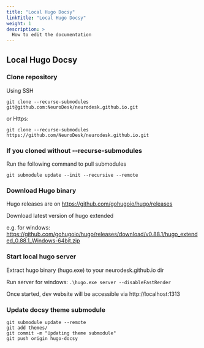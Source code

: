 ```yaml
---
title: "Local Hugo Docsy"
linkTitle: "Local Hugo Docsy"
weight: 1
description: >
  How to edit the documentation
---
```


## Local Hugo Docsy

### Clone repository
Using SSH

`git clone --recurse-submodules git@github.com:NeuroDesk/neurodesk.github.io.git`

or Https:

`git clone --recurse-submodules https://github.com/NeuroDesk/neurodesk.github.io.git`

### If you cloned without --recurse-submodules

Run the following command to pull submodules

`git submodule update --init --recursive --remote`

### Download Hugo binary

Hugo releases are on https://github.com/gohugoio/hugo/releases

Download latest version of hugo extended

e.g. for windows: https://github.com/gohugoio/hugo/releases/download/v0.88.1/hugo_extended_0.88.1_Windows-64bit.zip


### Start local hugo server

Extract hugo binary (hugo.exe) to your neurodesk.github.io dir

Run server for windows: `.\hugo.exe server --disableFastRender`

Once started, dev website will be accessible via http://localhost:1313

### Update docsy theme submodule
<pre class="language-shell command-line" data-prompt="$"><code>git submodule update --remote
git add themes/
git commit -m "Updating theme submodule"
git push origin hugo-docsy</code></pre>
